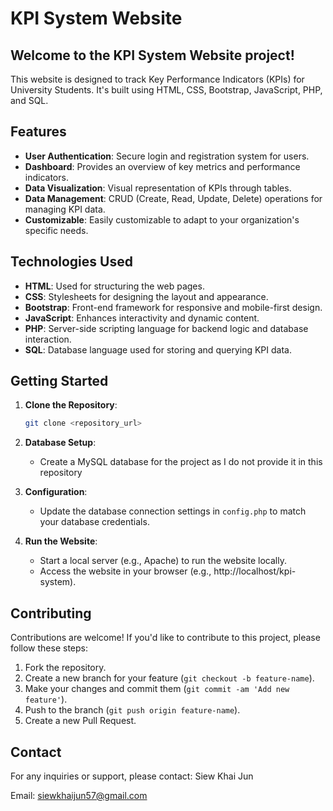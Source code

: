 # KPI System Website

## Welcome to the KPI System Website project!
This website is designed to track Key Performance Indicators (KPIs) for University Students. It's built using HTML, CSS, Bootstrap, JavaScript, PHP, and SQL.

## Features
- **User Authentication**: Secure login and registration system for users.
- **Dashboard**: Provides an overview of key metrics and performance indicators.
- **Data Visualization**: Visual representation of KPIs through tables.
- **Data Management**: CRUD (Create, Read, Update, Delete) operations for managing KPI data.
- **Customizable**: Easily customizable to adapt to your organization's specific needs.

## Technologies Used
- **HTML**: Used for structuring the web pages.
- **CSS**: Stylesheets for designing the layout and appearance.
- **Bootstrap**: Front-end framework for responsive and mobile-first design.
- **JavaScript**: Enhances interactivity and dynamic content.
- **PHP**: Server-side scripting language for backend logic and database interaction.
- **SQL**: Database language used for storing and querying KPI data.

## Getting Started
1. **Clone the Repository**: 
   ```bash
   git clone <repository_url>
   
2. **Database Setup**:
   - Create a MySQL database for the project as I do not provide it in this repository 
   
3. **Configuration**:
   - Update the database connection settings in `config.php` to match your database credentials.
   
4. **Run the Website**:
   - Start a local server (e.g., Apache) to run the website locally.
   - Access the website in your browser (e.g., http://localhost/kpi-system).

## Contributing
Contributions are welcome! If you'd like to contribute to this project, please follow these steps:
1. Fork the repository.
2. Create a new branch for your feature (`git checkout -b feature-name`).
3. Make your changes and commit them (`git commit -am 'Add new feature'`).
4. Push to the branch (`git push origin feature-name`).
5. Create a new Pull Request.

## Contact
For any inquiries or support, please contact:
Siew Khai Jun

Email: siewkhaijun57@gmail.com